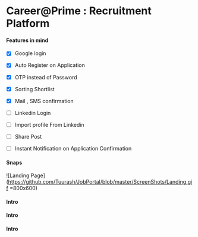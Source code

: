 # Career@Prime : Recruitment Platform  
#### Features in mind
- [x] Google login
- [x] Auto Register on Application
- [x] OTP instead of Password
- [x] Sorting Shortlist
- [x] Mail , SMS confirmation 

- [ ] Linkedin Login
- [ ] Import profile From Linkedin
- [ ] Share Post
- [ ] Instant Notification on Application Confirmation

#### Snaps

![Landing Page](https://github.com/Tuurash/JobPortal/blob/master/ScreenShots/Landing.gif =800x600)

#### Intro

#### Intro

#### Intro

